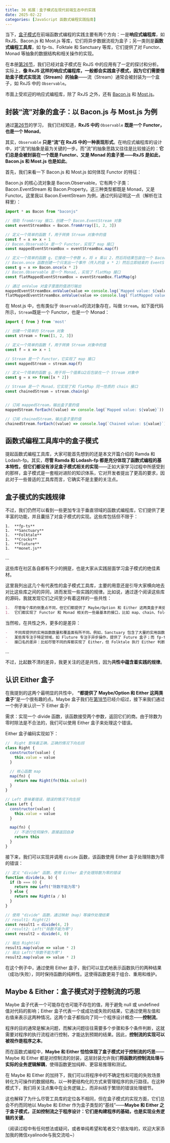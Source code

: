 ```yaml
---
title: 30 拓展：盒子模式在现代前端生态中的实践
date: 2025-02-22
categories: [JavaScript 函数式编程实践指南]
---
```

当下，[盒子模式](https://juejin.cn/book/7173591403639865377/section/7175422979646423098)在前端函数式编程的实践主要有两个方向：一是**响应式编程库**，如 RxJS、Bacon.js 和 Most.js 等库，它们将异步数据流视为盒子；另一类则是**函数式编程工具库**，如 fp-ts、Folktale 和 Sanctuary 等库，它们提供了对 Functor、Monad 等抽象的数据结构和相关操作的实现。

在本册[第26节](https://juejin.cn/book/7173591403639865377/section/7207809625310117927)，我们已经对盒子模式在 RxJS 中的应用有了一定的探讨和分析。实际上，**像 RxJS 这样的响应式编程库，一般都会实践盒子模式，因为它们需要借助盒子模式实现流（Stream）的抽象**——流（Stream）通常会被封装为一个盒子，如 RxJS 中的 `Observable`。

市面上受欢迎的响应式编程库，除了 RxJS 之外，还有 [Bacon.js](https://baconjs.github.io/) 和 [Most.js](https://github.com/cujojs/most)。

## 封装“流”对象的盒子：以 Bacon.js 与 Most.js 为例

通过[第26节](https://juejin.cn/book/7173591403639865377/section/7207809625310117927)的学习， 我们已经知道，**RxJS 中的** `Observable` **既是一个 Functor，也是一个 Monad**。

其实，`Observable` **只是“流”在 RxJS 中的一种表现形式**。在响应式编程库的设计中，对“流”的抽象是最为关键的一步。而“流”的抽象思路又往往是比较接近的：**它们总是会被封装在一个既是 Functor、又是 Monad 的盒子里——RxJS 是如此，Bacon.js 和 Most.js 也是如此**。

首先，我们来看一下 Bacon.js 和 Most.js 如何体现 Functor 的特征：

Bacon.js 的核心流对象是 Bacon.Observable，它有两个子类：Bacon.EventStream 和 Bacon.Property。这三种类型都既是 Monad，又是 Functor。这里我以 Bacon.EventStream 为例，通过代码证明这一点（解析在注释里）：

```js
import * as Bacon from "baconjs"  

// 借助 fromArray 接口，创建一个 Bacon.EventStream 对象
const eventStreamBox = Bacon.fromArray([1, 2, 3])

// 定义一个简单的函数 f，用于转换 Stream 对象中的值
const f = x => x + 1    
// Bacon.Observable 是一个 Functor，实现了 map 接口
const mappedEventStreamBox = eventStreamBox.map(f)  

// 定义一个简单的函数 g，它接收一个参数 x，将 x 乘以 2，然后将结果包装在一个 Bacon.js EventStream 对象中。
// Bacon.once 函数创建一个只发出一个事件（传入的值 x * 2）然后立即结束的 EventStream
const g = x => Bacon.once(x * 2)
// Bacon.Observable 是一个 Monad,，实现了 flatMap 接口  
const flatMappedEventStreamBox = eventStreamBox.flatMap(g)

// 通过 onValue 对盒子里面的值进行输出
mappedEventStreamBox.onValue(value => console.log(`Mapped value: ${value}`))
flatMappedEventStreamBox.onValue(value => console.log(`flatMapped value: ${value}`))
```

在 Most.js 中，也有类似于 `Observable`的流对象存在，叫做 `Stream`。如下面代码所示，`Stream`既是一个 Functor，也是一个 Monad：

```js
import { from } from 'most'

// 创建一个简单的 Stream 对象
const stream = from([1, 2, 3])

// 定义一个简单的函数 f，用于转换 Stream 对象中的值
const f = x => x + 1

// Stream 是一个 Functor，它实现了 map 接口
const mappedStream = stream.map(f)

// 定义一个简单的函数 g，用于将一个值乘以2后包装在一个 Stream 对象中
const g = x => from([x * 2])

// Stream 是一个 Monad，它实现了和 flatMap 同一性质的 chain 接口
const chainedStream = stream.chain(g)   


// 订阅 mappedStream，输出盒子里的值
mappedStream.forEach((value) => console.log(`Mapped value: ${value}`))

// 订阅 chainedStream，输出盒子里的值
chainedStream.forEach((value) => console.log(`Chained value: ${value}`))
```

## 函数式编程工具库中的盒子模式

提起函数式编程工具库，大家可能首先想到的还是本文开篇介绍的 Ramda 和 Lodash-fp。其实，**尽管 Ramda 和 Lodash-fp 都是充分体现了函数式编程的基本特性，但它们都没有涉足盒子模式相关的实现**——正如大家学习过程中所感受到的那样，盒子模式是一套相对进阶的知识体系，它对开发者提出了更高的要求，因此对于一些普适的工具库而言，它确实不是主要的关注点。

## 盒子模式的实践规律

不过，我们仍然可以看到一些更加专注于垂直领域的函数式编程库，它们提供了更丰富的功能，并且囊括了对盒子模式的实现。这些库包括但不限于：

```text
1.  **fp-ts**
1.  **Sanctuary**
1.  **Folktale**
1.  **Crocks**
1.  **Fluture**
1.  **monet.js**
```

...

这些库在社区各自都有不少的拥趸，也是大家从实践层面学习盒子模式的绝佳素材。

这里我列出这几个有代表性的盒子模式工具库，主要的用意还是引导大家横向地去对比这些库之间的异同，进而发现一些实践的规律。比如说，通过逐个阅读这些库的源码，我就发现它们之间至少有着这样的一些共性：

```markdown
1.  尽管每个库的侧重点不同，但它们都提供了 Maybe/Option 和 Either 这两类盒子来处理可能不存在的值和可能存在错误的操作。
1.  它们都实现了 Functor 和 Monad 相关的一些最基本的接口，比如 map、chain、fold 等。
```

当然啦，在共性之外，更多的是差异：

```markdown
-   不同库提供的实用函数数量和覆盖面有所不同。例如，Sanctuary 包含了大量的实用函数，甚至包括一些 Ramda 的函数，而其它的库（比如 monet.js ）提供的实用函数就相对较少。
-   某些库专注于特定领域，如 Fluture 专注于异步操作，提供了 Future 盒子；而 fp-ts 则强调类型安全，基于 TypeScript 编写。
-   接口名的差异：比如尽管不同的库都实现了 Either，但 Folktale 执行 Either 判断的接口叫 matchWith，而 Crocks 中用于实现相同功能的接口则叫 either。
```

...

不过，比起数不清的差异，我更关注的还是共性，因为**共性中蕴含着实践的规律**。

## 认识 Either 盒子

在我提到的这两个最明显的共性中， **“都提供了 Maybe/Option 和 Either 这两类盒子**”是一个很有趣的点。Maybe 盒子我们在[第18节](https://juejin.cn/book/7173591403639865377/section/7175423056620290103)已经介绍过，接下来我们通过一个例子来认识一下 Either 盒子:

需求：实现一个 divide 函数，该函数接受两个参数，返回它们的商。由于除数为零时除法是不合法的，我们可以使用 Either 盒子来处理这个错误。

Either 盒子编码实现如下：

```js
//  Right 意味着正确，正确的情况下向右拐
class Right {
  constructor(value) {
    this.value = value
  }

  // 核心函数 map
  map(fn) {
    return new Right(fn(this.value))
  }
}

// Left 意味着错误，错误的情况下向左拐
class Left {
  constructor(value) {
    this.value = value
  }

  map(fn) {
    // 不进行任何操作，直接返回自身
    return this
  }
}
```

接下来，我们可以实现并调用 `divide` 函数，该函数使用 Either 盒子处理除数为零的错误：

```js
// 定义 "divide" 函数，使用 Either 盒子处理除数为零的错误
function divide(a, b) {
  if (b === 0) {
    return new Left("除数不能为零")
  } else {
    return new Right(a / b)
  }
}  

// 使用 "divide" 函数，通过映射（map）等操作处理结果
// result1: Right(2)
const result1 = divide(4, 2) 
// result2: Left("除数不能为零")
const result2 = divide(4, 0) 

// 输出 Right(4)
result1.map(value => value * 2)   
// 输出 Left("除数不能为零")
result2.map(value => value * 2) 
```

在这个例子中，通过使用 Either 盒子，我们可以显式地表示函数执行的两种结果（成功/失败），同时保持函数的纯粹性。这使得函数更易于组合、重用和维护。

## Maybe & Either：盒子模式对于控制流的巧思

Maybe 盒子代表一个可能存在也可能不存在的值，用于避免 null 或 undefined 值对代码的影响；Either 盒子代表一个或成功或失败的结果，它通过使用左值和右值来表示这两种情况。这两个盒子都指向了同一个程序设计概念——**控制流**。

程序的目的通常是解决问题，而解决问题往往需要多个步骤和多个条件判断，这就需要对程序的执行流程进行控制，才能达到预期的结果。因此，**控制流的实现可以被视作是程序之本**。

而在函数式编程中，**Maybe 和 Either 恰恰体现了盒子模式对于控制流的巧思**——Maybe 和 Either 都是对控制流的封装，这层封装允许我们**将函数的控制流处理与实际的业务逻辑解耦**，使得函数更加纯粹、更容易推理和测试。

在 Maybe 和 Either 的加持下，我们可以将程序中的不确定性和可能的失败场景转化为可操作的数据结构，以一种更结构化的方式来管理程序的执行路径。在这种模式下，我们将关注点集中在业务逻辑上，而非纠结于繁琐的错误处理细节。

这也解释了为什么尽管工具库的定位各不相同，但在盒子模式的实现方面，它们总会不约而同地以 Maybe 和 Either 作为盒子类型的“基线”——**Maybe 和 Either 之于盒子模式，正如控制流之于程序设计：它们是构建程序的基础，也是实现业务逻辑的关键**。   

（阅读过程中有任何想法或疑问，或者单纯希望和笔者交个朋友啥的，欢迎大家添加我的微信xyalinode与我交流哈~）